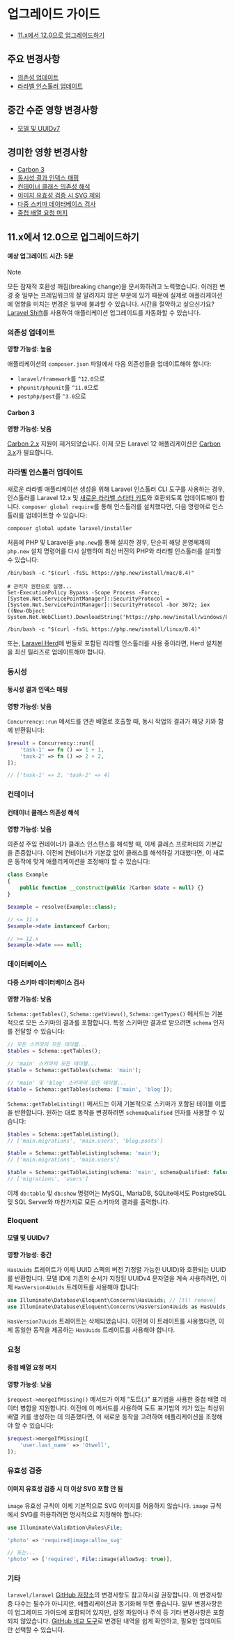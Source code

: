 # 업그레이드 가이드

- [11.x에서 12.0으로 업그레이드하기](#upgrade-12.0)

<a name="high-impact-changes"></a>
## 주요 변경사항

<div class="content-list" markdown="1">

- [의존성 업데이트](#updating-dependencies)
- [라라벨 인스톨러 업데이트](#updating-the-laravel-installer)

</div>

<a name="medium-impact-changes"></a>
## 중간 수준 영향 변경사항

<div class="content-list" markdown="1">

- [모델 및 UUIDv7](#models-and-uuidv7)

</div>

<a name="low-impact-changes"></a>
## 경미한 영향 변경사항

<div class="content-list" markdown="1">

- [Carbon 3](#carbon-3)
- [동시성 결과 인덱스 매핑](#concurrency-result-index-mapping)
- [컨테이너 클래스 의존성 해석](#container-class-dependency-resolution)
- [이미지 유효성 검증 시 SVG 제외](#image-validation)
- [다중 스키마 데이터베이스 검사](#multi-schema-database-inspecting)
- [중첩 배열 요청 머지](#nested-array-request-merging)

</div>

<a name="upgrade-12.0"></a>
## 11.x에서 12.0으로 업그레이드하기

#### 예상 업그레이드 시간: 5분

> [!NOTE]
> 모든 잠재적 호환성 깨짐(breaking change)을 문서화하려고 노력했습니다. 이러한 변경 중 일부는 프레임워크의 잘 알려지지 않은 부분에 있기 때문에 실제로 애플리케이션에 영향을 미치는 변경은 일부에 불과할 수 있습니다. 시간을 절약하고 싶으신가요? [Laravel Shift](https://laravelshift.com/)를 사용하여 애플리케이션 업그레이드를 자동화할 수 있습니다.

<a name="updating-dependencies"></a>
### 의존성 업데이트

**영향 가능성: 높음**

애플리케이션의 `composer.json` 파일에서 다음 의존성들을 업데이트해야 합니다:

<div class="content-list" markdown="1">

- `laravel/framework`를 `^12.0`으로
- `phpunit/phpunit`를 `^11.0`으로
- `pestphp/pest`를 `^3.0`으로

</div>

<a name="carbon-3"></a>
#### Carbon 3

**영향 가능성: 낮음**

[Carbon 2.x](https://carbon.nesbot.com/docs/) 지원이 제거되었습니다. 이제 모든 Laravel 12 애플리케이션은 [Carbon 3.x](https://carbon.nesbot.com/docs/#api-carbon-3)가 필요합니다.

<a name="updating-the-laravel-installer"></a>
### 라라벨 인스톨러 업데이트

새로운 라라벨 애플리케이션 생성을 위해 Laravel 인스톨러 CLI 도구를 사용하는 경우, 인스톨러를 Laravel 12.x 및 [새로운 라라벨 스타터 키트](https://laravel.com/starter-kits)와 호환되도록 업데이트해야 합니다. `composer global require`를 통해 인스톨러를 설치했다면, 다음 명령어로 인스톨러를 업데이트할 수 있습니다:

```shell
composer global update laravel/installer
```

처음에 PHP 및 Laravel을 `php.new`를 통해 설치한 경우, 단순히 해당 운영체제의 `php.new` 설치 명령어를 다시 실행하여 최신 버전의 PHP와 라라벨 인스톨러를 설치할 수 있습니다:

```shell tab=macOS
/bin/bash -c "$(curl -fsSL https://php.new/install/mac/8.4)"
```

```shell tab=Windows PowerShell
# 관리자 권한으로 실행...
Set-ExecutionPolicy Bypass -Scope Process -Force; [System.Net.ServicePointManager]::SecurityProtocol = [System.Net.ServicePointManager]::SecurityProtocol -bor 3072; iex ((New-Object System.Net.WebClient).DownloadString('https://php.new/install/windows/8.4'))
```

```shell tab=Linux
/bin/bash -c "$(curl -fsSL https://php.new/install/linux/8.4)"
```

또는, [Laravel Herd](https://herd.laravel.com)에 번들로 포함된 라라벨 인스톨러를 사용 중이라면, Herd 설치본을 최신 릴리즈로 업데이트해야 합니다.

<a name="concurrency"></a>
### 동시성

<a name="concurrency-result-index-mapping"></a>
#### 동시성 결과 인덱스 매핑

**영향 가능성: 낮음**

`Concurrency::run` 메서드를 연관 배열로 호출할 때, 동시 작업의 결과가 해당 키와 함께 반환됩니다:

```php
$result = Concurrency::run([
    'task-1' => fn () => 1 + 1,
    'task-2' => fn () => 2 + 2,
]);

// ['task-1' => 2, 'task-2' => 4]
```

<a name="container"></a>
### 컨테이너

<a name="container-class-dependency-resolution"></a>
#### 컨테이너 클래스 의존성 해석

**영향 가능성: 낮음**

의존성 주입 컨테이너가 클래스 인스턴스를 해석할 때, 이제 클래스 프로퍼티의 기본값을 존중합니다. 이전에 컨테이너가 기본값 없이 클래스를 해석하길 기대했다면, 이 새로운 동작에 맞게 애플리케이션을 조정해야 할 수 있습니다:

```php
class Example
{
    public function __construct(public ?Carbon $date = null) {}
}

$example = resolve(Example::class);

// <= 11.x
$example->date instanceof Carbon;

// >= 12.x
$example->date === null;
```

<a name="database"></a>
### 데이터베이스

<a name="multi-schema-database-inspecting"></a>
#### 다중 스키마 데이터베이스 검사

**영향 가능성: 낮음**

`Schema::getTables()`, `Schema::getViews()`, `Schema::getTypes()` 메서드는 기본적으로 모든 스키마의 결과를 포함합니다. 특정 스키마만 결과로 받으려면 `schema` 인자를 전달할 수 있습니다:

```php
// 모든 스키마의 모든 테이블...
$tables = Schema::getTables();

// 'main' 스키마의 모든 테이블...
$table = Schema::getTables(schema: 'main');

// 'main' 및 'blog' 스키마의 모든 테이블...
$table = Schema::getTables(schema: ['main', 'blog']);
```

`Schema::getTableListing()` 메서드는 이제 기본적으로 스키마가 포함된 테이블 이름을 반환합니다. 원하는 대로 동작을 변경하려면 `schemaQualified` 인자를 사용할 수 있습니다:

```php
$tables = Schema::getTableListing();
// ['main.migrations', 'main.users', 'blog.posts']

$table = Schema::getTableListing(schema: 'main');
// ['main.migrations', 'main.users']

$table = Schema::getTableListing(schema: 'main', schemaQualified: false);
// ['migrations', 'users']
```

이제 `db:table` 및 `db:show` 명령어는 MySQL, MariaDB, SQLite에서도 PostgreSQL 및 SQL Server와 마찬가지로 모든 스키마의 결과를 출력합니다.

<a name="eloquent"></a>
### Eloquent

<a name="models-and-uuidv7"></a>
#### 모델 및 UUIDv7

**영향 가능성: 중간**

`HasUuids` 트레이트가 이제 UUID 스펙의 버전 7(정렬 가능한 UUID)와 호환되는 UUID를 반환합니다. 모델 ID에 기존의 순서가 지정된 UUIDv4 문자열을 계속 사용하려면, 이제 `HasVersion4Uuids` 트레이트를 사용해야 합니다:

```php
use Illuminate\Database\Eloquent\Concerns\HasUuids; // [tl! remove]
use Illuminate\Database\Eloquent\Concerns\HasVersion4Uuids as HasUuids; // [tl! add]
```

`HasVersion7Uuids` 트레이트는 삭제되었습니다. 이전에 이 트레이트를 사용했다면, 이제 동일한 동작을 제공하는 `HasUuids` 트레이트를 사용해야 합니다.

<a name="requests"></a>
### 요청

<a name="nested-array-request-merging"></a>
#### 중첩 배열 요청 머지

**영향 가능성: 낮음**

`$request->mergeIfMissing()` 메서드가 이제 "도트(.)" 표기법을 사용한 중첩 배열 데이터 병합을 지원합니다. 이전에 이 메서드를 사용하여 도트 표기법의 키가 있는 최상위 배열 키를 생성하는 데 의존했다면, 이 새로운 동작을 고려하여 애플리케이션을 조정해야 할 수 있습니다:

```php
$request->mergeIfMissing([
    'user.last_name' => 'Otwell',
]);
```

<a name="validation"></a>
### 유효성 검증

<a name="image-validation"></a>
#### 이미지 유효성 검증 시 더 이상 SVG 포함 안 됨

`image` 유효성 규칙이 이제 기본적으로 SVG 이미지를 허용하지 않습니다. `image` 규칙에서 SVG를 허용하려면 명시적으로 지정해야 합니다:

```php
use Illuminate\Validation\Rules\File;

'photo' => 'required|image:allow_svg'

// 또는...
'photo' => ['required', File::image(allowSvg: true)],
```

<a name="miscellaneous"></a>
### 기타

`laravel/laravel` [GitHub 저장소](https://github.com/laravel/laravel)의 변경사항도 참고하시길 권장합니다. 이 변경사항 중 다수는 필수가 아니지만, 애플리케이션과 동기화해 두면 좋습니다. 일부 변경사항은 이 업그레이드 가이드에 포함되어 있지만, 설정 파일이나 주석 등 기타 변경사항은 포함되지 않았습니다. [GitHub 비교 도구](https://github.com/laravel/laravel/compare/11.x...12.x)로 변경된 내역을 쉽게 확인하고, 필요한 업데이트만 선택할 수 있습니다.